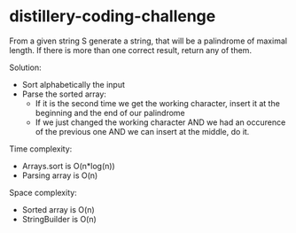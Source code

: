 # distillery-coding-challenge
From a given string S generate a string, that will be a palindrome of maximal length.
If there is more than one correct result, return any of them.

Solution:
- Sort alphabetically the input
- Parse the sorted array:
	-	If it is the second time we get the working character, insert it at the beginning and the end of our palindrome
	-	If we just changed the working character AND we had an occurence of the previous one AND we can insert at the middle, do it.
	
Time complexity:
- Arrays.sort is O(n*log(n))
- Parsing array is O(n)

Space complexity:
- Sorted array is O(n)
- StringBuilder is O(n)